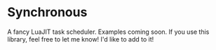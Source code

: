 # Synchronous
A fancy LuaJIT task scheduler.
Examples coming soon. If you use this library, feel free to let me know! I'd like to add to it!